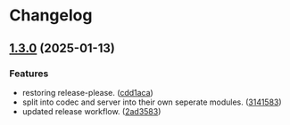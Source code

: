 # Changelog

## [1.3.0](https://github.com/DataDog/temporal-large-payload-codec/compare/v1.2.1...v1.3.0) (2025-01-13)


### Features

* restoring release-please. ([cdd1aca](https://github.com/DataDog/temporal-large-payload-codec/commit/cdd1aca8bdabd7d1e3e8de66dd1e42f3254f89b4))
* split into codec and server into their own seperate modules. ([3141583](https://github.com/DataDog/temporal-large-payload-codec/commit/31415837407c009c88d5336cf6db1bc6968f6af7))
* updated release workflow. ([2ad3583](https://github.com/DataDog/temporal-large-payload-codec/commit/2ad3583eb1c2c8ad1d035d61e1a28e2753b3d657))
